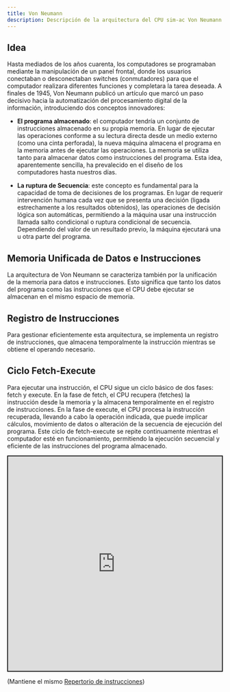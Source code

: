 ```yaml
---
title: Von Neumann
description: Descripción de la arquitectura del CPU sim-ac Von Neumann
---
```


## Idea
Hasta mediados de los años cuarenta, los computadores se programaban mediante la manipulación de un panel frontal, donde los usuarios conectaban o desconectaban switches (conmutadores) para que el computador realizara diferentes funciones y completara la tarea deseada. A finales de 1945, Von Neumann publicó un artículo que marcó un paso decisivo hacia la automatización del procesamiento digital de la información, introduciendo dos conceptos innovadores:

- **El programa almacenado**: el computador tendría un conjunto de instrucciones almacenado en su propia memoria. En lugar de ejecutar las operaciones conforme a su lectura directa desde un medio externo (como una cinta perforada), la nueva máquina almacena el programa en la memoria antes de ejecutar las operaciones. La memoria se utiliza tanto para almacenar datos como instrucciones del programa. Esta idea, aparentemente sencilla, ha prevalecido en el diseño de los computadores hasta nuestros días.

- **La ruptura de Secuencia**: este concepto es fundamental para la capacidad de toma de decisiones de los programas. En lugar de requerir intervención humana cada vez que se presenta una decisión (ligada estrechamente a los resultados obtenidos), las operaciones de decisión lógica son automáticas, permitiendo a la máquina usar una instrucción llamada salto condicional o ruptura condicional de secuencia. Dependiendo del valor de un resultado previo, la máquina ejecutará una u otra parte del programa.

## Memoria Unificada de Datos e Instrucciones
La arquitectura de Von Neumann se caracteriza también por la unificación de la memoria para datos e instrucciones. Esto significa que tanto los datos del programa como las instrucciones que el CPU debe ejecutar se almacenan en el mismo espacio de memoria.

## Registro de Instrucciones
Para gestionar eficientemente esta arquitectura, se implementa un registro de instrucciones, que almacena temporalmente la instrucción mientras se obtiene el operando necesario.

## Ciclo Fetch-Execute
Para ejecutar una instrucción, el CPU sigue un ciclo básico de dos fases: fetch y execute. En la fase de fetch, el CPU recupera (fetches) la instrucción desde la memoria y la almacena temporalmente en el registro de instrucciones. En la fase de execute, el CPU procesa la instrucción recuperada, llevando a cabo la operación indicada, que puede implicar cálculos, movimiento de datos o alteración de la secuencia de ejecución del programa. Este ciclo de fetch-execute se repite continuamente mientras el computador esté en funcionamiento, permitiendo la ejecución secuencial y eficiente de las instrucciones del programa almacenado.

<iframe src="https://circuitverse.org/simulator/embed/8-carga-inmediata-ldi-sim-ac-neumann?theme=default&display_title=false&clock_time=false&fullscreen=true&zoom_in_out=true" style="border-width:; border-style: solid; border-color:;" name="myiframe" id="projectPreview" scrolling="no" frameborder="1" marginheight="0px" marginwidth="0px" height="500" width="500" allowFullScreen></iframe>

(Mantiene el mismo [Repertorio de instrucciones](../../../parte-2-disenio-cpu/sim-ac-harvard/8-ldi/))